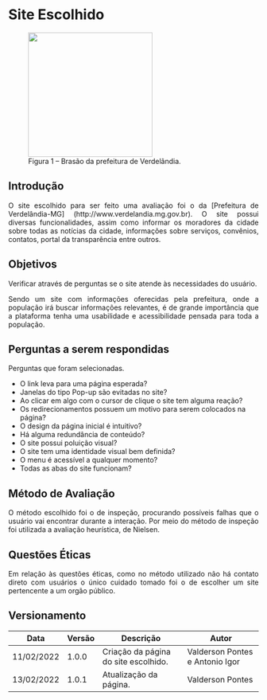 # Site Escolhido

<figure>
<img align=center width="250" src="../../assets/logo.png">
<br>
<figcaption>Figura 1 – Brasão da prefeitura de Verdelândia.</a></figcaption>
</figure>



##  Introdução
<p align="justify"> O site escolhido para ser feito uma avaliação foi o da [Prefeitura de Verdelândia-MG] (http://www.verdelandia.mg.gov.br). O site possui diversas funcionalidades, assim como informar os moradores da cidade sobre todas as notícias da cidade, informações
sobre serviços, convênios, contatos, portal da transparência entre outros. </p>

## Objetivos
<p align="justify"> Verificar através de perguntas se o site atende às necessidades do usuário.</p>

<p align="justify"> Sendo um site com informações oferecidas pela prefeitura, onde a população irá buscar informações relevantes, é de grande importância que a plataforma tenha
uma usabilidade e acessibilidade pensada para toda a população. </p>

## Perguntas a serem respondidas
<p align="justify"> Perguntas que foram selecionadas. </p>

* O link leva para uma página esperada?
* Janelas do tipo Pop-up são evitadas no site?
* Ao clicar em algo com o cursor de clique o site tem alguma reação?
* Os redirecionamentos possuem um motivo para serem colocados na página?
* O design da página inicial é intuitivo?
* Há alguma redundância de conteúdo?
* O site possui poluição visual?
* O site tem uma identidade visual bem definida?
* O menu é acessível a qualquer momento?
* Todas as abas do site funcionam?


## Método de Avaliação
<p align="justify"> O método escolhido foi o de inspeção, procurando possíveis falhas que o usuário vai encontrar durante a interação. Por meio do método de inspeção foi utilizada a avaliação heurística, de Nielsen. </p>

## Questões Éticas
<p align="justify"> Em relação às questões éticas, como no método utilizado não há contato direto com usuários o único cuidado tomado foi o de escolher um site pertencente a um orgão público.</p>

## Versionamento

| Data | Versão | Descrição | Autor |
| - | - | - | - |
| 11/02/2022 | 1.0.0 | Criação da página do site escolhido. | Valderson Pontes e Antonio Igor |
| 13/02/2022 | 1.0.1 | Atualização da página. | Valderson Pontes |
